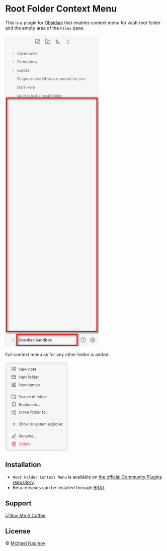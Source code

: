 # Root Folder Context Menu

This is a plugin for [Obsidian](https://obsidian.md/) that enables context menu for vault root folder and the empty area of the `Files` pane.

![Context Menu Area](images/context-menu-area.png)

Full context menu as for any other folder is added:

![Context Menu](images/context-menu.png)

## Installation

- `Root Folder Context Menu` is available on [the official Community Plugins repository](https://obsidian.md/plugins?id=root-folder-context-menu).
- Beta releases can be installed through [BRAT](https://obsidian.md/plugins?id=obsidian42-brat).

## Support

<a href="https://www.buymeacoffee.com/mnaoumov" target="_blank"><img src="https://cdn.buymeacoffee.com/buttons/v2/default-yellow.png" alt="Buy Me A Coffee" style="height: 60px !important;width: 217px !important;"></a>

## License

© [Michael Naumov](https://github.com/mnaoumov/)
